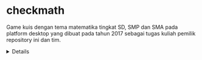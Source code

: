 # checkmath

Game kuis dengan tema matematika tingkat SD, SMP dan SMA pada platform desktop yang dibuat pada tahun 2017 sebagai tugas kuliah pemilik repository ini dan tim.

<details>

![image](https://user-images.githubusercontent.com/13878786/224557225-da288c7f-6e73-4541-a816-e05bb229a111.png)

![image](https://user-images.githubusercontent.com/13878786/224557242-a042af9a-b912-4df9-8d35-2dcb80b86cbe.png)

![image](https://user-images.githubusercontent.com/13878786/224557254-65907f8c-f5c1-4a5d-83cc-63698c5d9187.png)

![image](https://user-images.githubusercontent.com/13878786/224557267-5c1da860-3c85-4e23-af80-69b0501cb443.png)

![image](https://user-images.githubusercontent.com/13878786/224557281-53202676-430c-4ae0-98be-13ce2cc5b70a.png)

</details>
